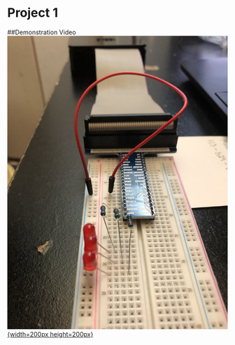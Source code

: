 # Project 1

##Demonstration Video
[![Alt text](Demo%20Images/Circuit1.JPG){width=200px height=200px}](https://youtu.be/ZDXQF8Kukd4)

